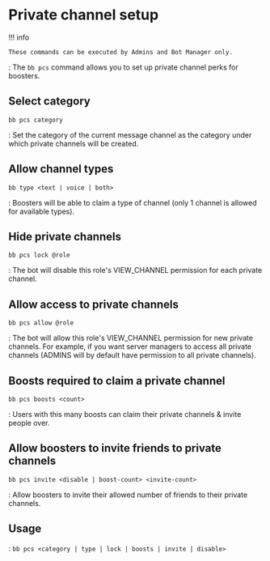 # Private channel setup

!!! info

    These commands can be executed by Admins and Bot Manager only.

: The `bb pcs` command allows you to set up private channel perks for boosters.

## Select category

`bb pcs category`

: Set the category of the current message channel as the category under which private channels will be created.

## Allow channel types

`bb type <text | voice | both>`

: Boosters will be able to claim a type of channel (only 1 channel is allowed for available types).

## Hide private channels

`bb pcs lock @role`

: The bot will disable this role's VIEW_CHANNEL permission for each private channel.

## Allow access to private channels

`bb pcs allow @role`

: The bot will allow this role's VIEW_CHANNEL permission for new private channels. For example, if you want server managers to access all private channels (ADMINS will by default have permission to all private channels).

## Boosts required to claim a private channel

`bb pcs boosts <count>`

: Users with this many boosts can claim their private channels & invite people over.

## Allow boosters to invite friends to private channels

`bb pcs invite <disable | boost-count> <invite-count>`

: Allow boosters to invite their allowed number of friends to their private channels.

## Usage

: `bb pcs <category | type | lock | boosts | invite | disable>`
